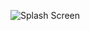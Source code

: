 ![Splash Screen](https://github.com/AhmedOsmanOmer/flutter_advance/assets/77662412/d50d8be6-a28b-4b56-b908-5a7f59435188)
